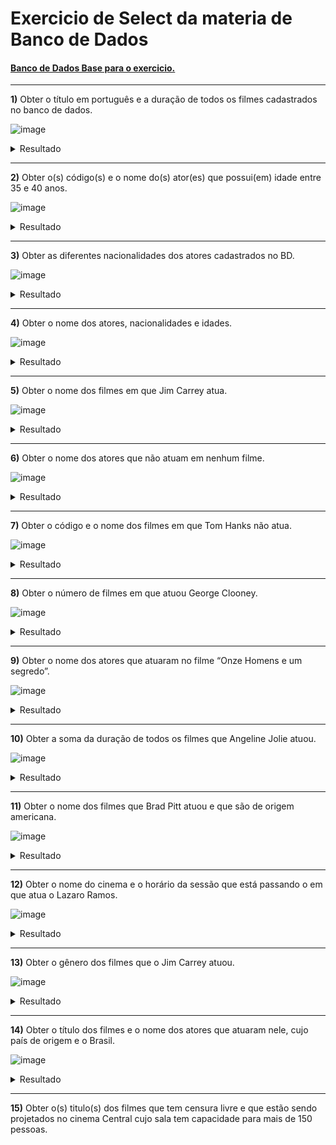 # Exercicio de Select da materia de Banco de Dados

#### [Banco de Dados Base para o exercicio.](./cinema.sql)

---

**1)** Obter o título em português e a duração de todos os filmes cadastrados no banco de dados.  

![image](https://github.com/CodyKoInABox/cinemaDB/assets/125526050/f8ae782f-7b32-4aaa-8478-8e212b75c2ca)
<details>
  <summary>Resultado</summary>
  
![image](https://github.com/CodyKoInABox/cinemaDB/assets/125526050/f6707268-9f68-43fc-b8fc-7896147a1b36)

</details>

---

**2)** Obter o(s) código(s) e o nome do(s) ator(es) que possui(em) idade entre 35 e 40 anos. 

![image](https://github.com/CodyKoInABox/cinemaDB/assets/125526050/a039c54c-6462-4f72-b4ab-f3c1cc2242f1)
<details>
  <summary>Resultado</summary>

![image](https://github.com/CodyKoInABox/cinemaDB/assets/125526050/2b823fd1-c7ed-4c58-ad12-27d8f1beb59c)

</details>

---

**3)** Obter as diferentes nacionalidades dos atores cadastrados no BD.  

![image](https://github.com/CodyKoInABox/cinemaDB/assets/125526050/257b02b8-f182-4bc8-a30a-b5be38904070)
<details>
  <summary>Resultado</summary>

![image](https://github.com/CodyKoInABox/cinemaDB/assets/125526050/2276eabc-e43e-45a7-8204-d409b1ced508)

</details>

---

**4)** Obter o nome dos atores, nacionalidades e idades.  

![image](https://github.com/CodyKoInABox/cinemaDB/assets/125526050/17602bfd-c330-46b9-b776-5da63ce41d48)
<details>
  <summary>Resultado</summary>

![image](https://github.com/CodyKoInABox/cinemaDB/assets/125526050/b4ea9f46-f870-4e28-b1de-331a67a1b25f)

</details>

---

**5)** Obter o nome dos filmes em que Jim Carrey atua.

![image](https://github.com/CodyKoInABox/cinemaDB/assets/125526050/470ab08a-491f-466e-9ad6-f340c0d80ec8)
<details>
  <summary>Resultado</summary>
  
![image](https://github.com/CodyKoInABox/cinemaDB/assets/125526050/4bed89c6-1b8a-4ff4-ae8a-252e9cd4de5c)

</details>

---

**6)** Obter o nome dos atores que não atuam em nenhum filme.

![image](https://github.com/CodyKoInABox/cinemaDB/assets/125526050/fbb49175-7a4f-489c-9168-be00396254bc)
<details>
  <summary>Resultado</summary>
Tive que inserir um novo Ator para esse exercicio retornar algo:
  
![image](https://github.com/CodyKoInABox/cinemaDB/assets/125526050/355a1487-f697-4f85-a35b-1ea49166bc35)

Resultado:  
![image](https://github.com/CodyKoInABox/cinemaDB/assets/125526050/b92000f9-ae3f-4371-abb2-004d243aabf0)

</details>

---

**7)** Obter o código e o nome dos filmes em que Tom Hanks não atua.

![image](https://github.com/CodyKoInABox/cinemaDB/assets/125526050/d1a1354b-c498-4c6a-bf7b-286f935762eb)
<details>
  <summary>Resultado</summary>

![image](https://github.com/CodyKoInABox/cinemaDB/assets/125526050/b5418f24-8d97-4a81-aed6-405243fb6cf2)

</details>

---

**8)** Obter o número de filmes em que atuou George Clooney.

![image](https://github.com/CodyKoInABox/cinemaDB/assets/125526050/a3ef7a3a-1ca7-4b90-9ce0-e818a24223e5)

<details>
  <summary>Resultado</summary>

![image](https://github.com/CodyKoInABox/cinemaDB/assets/125526050/004d827f-1e56-414e-9823-201920018da7)

</details>

---

**9)** Obter o nome dos atores que atuaram no filme “Onze Homens e um segredo”.

![image](https://github.com/CodyKoInABox/cinemaDB/assets/125526050/6ce0e895-4380-404a-8c01-6c9c84480543)

<details>
  <summary>Resultado</summary>

![image](https://github.com/CodyKoInABox/cinemaDB/assets/125526050/314e7f1e-c98a-4688-8902-21c8af587d3b)

</details>

---

**10)** Obter a soma da duração de todos os filmes que Angeline Jolie atuou.

![image](https://github.com/CodyKoInABox/cinemaDB/assets/125526050/a5c1725f-dd83-4191-a368-2cdf2d5923b7)

<details>
  <summary>Resultado</summary>

![image](https://github.com/CodyKoInABox/cinemaDB/assets/125526050/d48ea1d3-71aa-4188-bd2d-3d9d1b4febb2)

</details>

---

**11)** Obter o nome dos filmes que Brad Pitt atuou e que são de origem americana.

![image](https://github.com/CodyKoInABox/cinemaDB/assets/125526050/b0936200-971f-4569-bb48-b2b46c32d49c)

<details>
  <summary>Resultado</summary>

![image](https://github.com/CodyKoInABox/cinemaDB/assets/125526050/349468b4-25fd-43f2-9755-2283b447182e)

</details>

---

**12)** Obter o nome do cinema e o horário da sessão que está passando o em que atua o Lazaro Ramos.

![image](https://github.com/CodyKoInABox/cinemaDB/assets/125526050/28644306-d8c2-4dc1-95ec-76d6c61a6a5a)

<details>
  <summary>Resultado</summary>

![image](https://github.com/CodyKoInABox/cinemaDB/assets/125526050/31c02c35-f18e-4676-81f5-673084d7d471)

</details>

---

**13)** Obter o gênero dos filmes que o Jim Carrey atuou.

![image](https://github.com/CodyKoInABox/cinemaDB/assets/125526050/d084516c-36b7-40f1-b343-57a304068d8b)

<details>
  <summary>Resultado</summary>

![image](https://github.com/CodyKoInABox/cinemaDB/assets/125526050/5f17db83-6395-4437-b9aa-a8ce7bb7be30)

</details>

---

**14)** Obter o título dos filmes e o nome dos atores que atuaram nele, cujo país de origem e o Brasil.

![image](https://github.com/CodyKoInABox/cinemaDB/assets/125526050/ef7d2092-ab58-4ecf-bcad-bf2a3d19c3e6)

<details>
  <summary>Resultado</summary>

![image](https://github.com/CodyKoInABox/cinemaDB/assets/125526050/45c432eb-0b31-4a6d-a07a-8883df8dc1dc)

</details>

---

**15)** Obter o(s) titulo(s) dos filmes que tem censura livre e que estão sendo projetados no cinema Central cujo sala tem capacidade para mais de 150 pessoas. 
